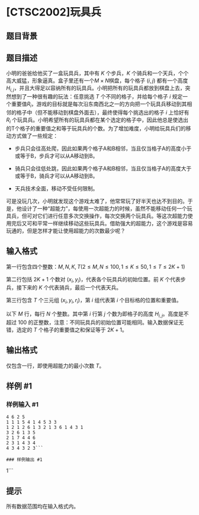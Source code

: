 # [CTSC2002]玩具兵

## 题目背景



## 题目描述

小明的爸爸给他买了一盒玩具兵，其中有 $K$ 个步兵，$K$ 个骑兵和一个天兵，个个高大威猛，形象逼真。盒子里还有一个$M\times N$棋盘，每个格子 $(i,j)$ 都有一个高度$H_{i,j}$，并且大得足以容纳所有的玩具兵。小明把所有的玩具兵都放到棋盘上去，突然想到了一种很有趣的玩法：任意挑选 $T$ 个不同的格子，并给每个格子 $i$ 规定一个重要值$R_i$，游戏的目标就是每次沿东南西北之一的方向把一个玩具兵移动到其相邻的格子中（但不能移动到棋盘外面去），最终使得每个挑选出的格子 $i$ 上恰好有 $R_i$ 个玩具兵。小明希望所有的玩具兵都在某个选定的格子中，因此他总是使选出的T个格子的重要值之和等于玩具兵的个数。为了增加难度，小明给玩具兵们的移动方式做了一些规定：

- 步兵只会往高处爬，因此如果两个格子A和B相邻，当且仅当格子A的高度小于或等于B，步兵才可以从A移动到B。

- 骑兵只会往低处跳，因此如果两个格子A和B相邻，当且仅当格子A的高度大于或等于B，骑兵才可以从A移动到B。

- 天兵技术全面，移动不受任何限制。

可是没玩几次，小明就发现这个游戏太难了，他常常玩了好半天也达不到目的。于是，他设计了一种“超能力”，每使用一次超能力的时候，虽然不能移动任何一个玩具兵，但可对它们进行任意多次交换操作，每次交换两个玩具兵。等这次超能力使用完后又可和平常一样继续移动这些玩具兵。借助强大的超能力，这个游戏是容易玩通的，但是怎样才能让使用超能力的次数最少呢？

## 输入格式

第一行包含四个整数：$M,N,K,T (2\le M,N\le 100, 1\le K\le 50, 1\le T\le 2K+1)$

第二行包括 $2K+1$ 个数对 $(x_i,y_i)$，代表各个玩具兵的初始位置。前 $K$ 个代表步兵，接下来的 $K$ 个代表骑兵，最后一个代表天兵。

第三行包含 $T$ 个三元组 $(x_i,y_i,r_i)$，第 $i$ 组代表第 $i$ 个目标格的位置和重要值。

以下 $M$ 行，每行 $N$ 个整数。其中第 $i$ 行第 $j$ 个数为即格子的高度 $H_{i,j}$。高度是不超过 $100$ 的正整数，注意：不同玩具兵的初始位置可能相同。输入数据保证无错，选定的 $T$ 个格子的重要值之和保证等于 $2K+1$。

## 输出格式

仅包含一行，即使用超能力的最小次数 $T$。

## 样例 #1

### 样例输入 #1
```
4 6 2 5
1 1 1 5 4 1 4 5 3 3
1 2 1 2 6 1 3 2 1 3 6 1 4 3 1
3 2 6 1 3 5
2 1 7 4 4 6
2 3 1 4 3 4
4 3 4 3 2 3```

### 样例输出 #1

```
1```

## 提示

所有数据范围均在输入格式内。
